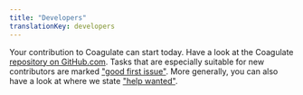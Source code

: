 ```yaml
---
title: "Developers"
translationKey: developers
---
```


Your contribution to Coagulate can start today.
Have a look at the Coagulate [repository on GitHub.com](https://github.com/LGro/coagulate).
Tasks that are especially suitable for new contributors are marked ["good first issue"](https://github.com/LGro/coagulate/issues?q=is%3Aissue+is%3Aopen+label%3A%22good+first+issue%22).
More generally, you can also have a look at where we state ["help wanted"](https://github.com/LGro/coagulate/issues?q=is%3Aissue+is%3Aopen+label%3A%22help+wanted%22).
